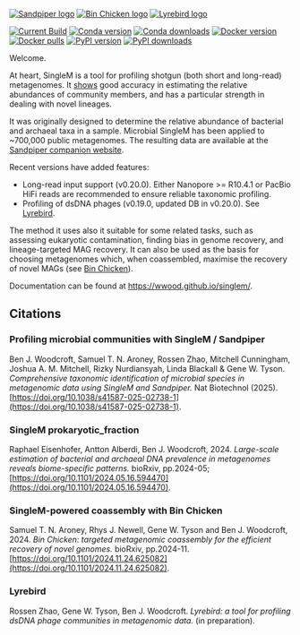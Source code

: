 

<!-- NOTE: This intro should manually be kept in sync between the repo README and the docs README -->

[![Sandpiper logo](./docs/_include/sandpiper_small.png)](https://sandpiper.qut.edu.au)
[![Bin Chicken logo](./docs/_include/binchicken_small.png)](https://aroneys.github.io/binchicken)
[![Lyrebird logo](./docs/_include/lyrebird_small.png)](/Lyrebird)


[![Current Build](https://github.com/wwood/singlem/actions/workflows/test-singlem.yml/badge.svg)](https://github.com/wwood/singlem/actions)
[![Conda version](https://img.shields.io/conda/vn/bioconda/singlem?label=Conda&color=43b02a)](https://anaconda.org/bioconda/singlem)
[![Conda downloads](https://img.shields.io/conda/dn/bioconda/singlem?label=Downloads&color=43b02a)](https://anaconda.org/bioconda/singlem)
[![Docker version](https://img.shields.io/docker/v/wwood/singlem?label=Docker&color=1D63ED)](https://hub.docker.com/r/wwood/singlem/tags)
[![Docker pulls](https://img.shields.io/docker/pulls/wwood/singlem.svg?label=Pulls&color=1D63ED)](https://hub.docker.com/r/wwood/singlem)
[![PyPI version](https://img.shields.io/pypi/v/singlem.svg?label=PyPI&color=ffd43b)](https://pypi.org/project/singlem/)
[![PyPI downloads](https://img.shields.io/pypi/dm/singlem.svg?label=Downloads&color=ffd43b)](https://pypi.org/project/singlem/)

Welcome.

At heart, SingleM is a tool for profiling shotgun (both short and long-read) metagenomes. It [shows](https://doi.org/10.1101/2024.01.30.578060) good accuracy in estimating the relative abundances of community members, and has a particular strength in dealing with novel lineages.

It was originally designed to determine the relative abundance of bacterial and archaeal taxa in a sample. Microbial SingleM has been applied to ~700,000 public metagenomes. The resulting data are available at the [Sandpiper companion website](https://sandpiper.qut.edu.au).

Recent versions have added features:
* Long-read input support (v0.20.0). Either Nanopore >= R10.4.1 or PacBio HiFi reads are recommended to ensure reliable taxonomic profiling.
* Profiling of dsDNA phages (v0.19.0, updated DB in v0.20.0). See [Lyrebird](https://wwood.github.io/singlem/Lyrebird).

The method it uses also it suitable for some related tasks, such as assessing eukaryotic contamination, finding bias in genome recovery, and lineage-targeted MAG recovery. It can also be used as the basis for choosing metagenomes which, when coassembled, maximise the recovery of novel MAGs (see [Bin Chicken](https://aroneys.github.io/binchicken/)).

Documentation can be found at https://wwood.github.io/singlem/.

## Citations
<!-- NOTE: Citations should manually be kept in sync between the repo README and the docs README -->
### Profiling microbial communities with SingleM / Sandpiper
Ben J. Woodcroft, Samuel T. N. Aroney, Rossen Zhao, Mitchell Cunningham, Joshua A. M. Mitchell, Rizky Nurdiansyah, Linda Blackall & Gene W. Tyson. *Comprehensive taxonomic identification of microbial species in metagenomic data using SingleM and Sandpiper.* Nat Biotechnol (2025). [https://doi.org/10.1038/s41587-025-02738-1](https://doi.org/10.1038/s41587-025-02738-1).
### SingleM prokaryotic_fraction
Raphael Eisenhofer, Antton Alberdi, Ben J. Woodcroft, 2024. *Large-scale estimation of bacterial and archaeal DNA prevalence in metagenomes reveals biome-specific patterns.* bioRxiv, pp.2024-05; [https://doi.org/10.1101/2024.05.16.594470](https://doi.org/10.1101/2024.05.16.594470).
### SingleM-powered coassembly with Bin Chicken
Samuel T. N. Aroney, Rhys J. Newell, Gene W. Tyson and Ben J. Woodcroft, 2024. *Bin Chicken: targeted metagenomic coassembly for the efficient recovery of novel genomes.* bioRxiv, pp.2024-11. [https://doi.org/10.1101/2024.11.24.625082](https://doi.org/10.1101/2024.11.24.625082).
### Lyrebird
Rossen Zhao, Gene W. Tyson, Ben J. Woodcroft. *Lyrebird: a tool for profiling dsDNA phage communities in metagenomic data.* (in preparation).
